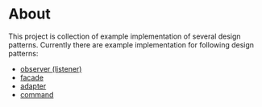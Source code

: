 # About

This project is collection of example implementation of several design patterns.
Currently there are example implementation for following design patterns:

- [observer (listener)](dpobserver/README.md)
- [facade](dpfacade/README.md)
- [adapter](dpadapter/README.md)
- [command](dpcommand/README.md)
